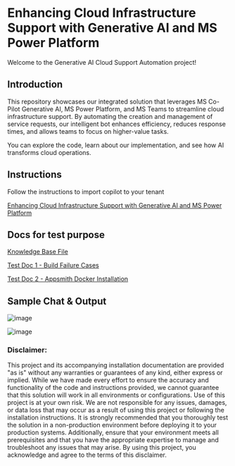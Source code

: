 # Enhancing Cloud Infrastructure Support with Generative AI and MS Power Platform
Welcome to the Generative AI Cloud Support Automation project! 

## Introduction
This repository showcases our integrated solution that leverages MS Co-Pilot Generative AI, MS Power Platform, and MS Teams to streamline cloud infrastructure support.
By automating the creation and management of service requests, our intelligent bot enhances efficiency, reduces response times, and allows teams to focus on higher-value tasks.

You can explore the code, learn about our implementation, and see how AI transforms cloud operations.

## Instructions
Follow the instructions to import copilot to your tenant

[Enhancing Cloud Infrastructure Support with Generative AI and MS Power Platform](https://github.com/intelliconnect/genai-cloudops-automation-bot/blob/main/)

## Docs for test purpose
[Knowledge Base File](https://github.com/intelliconnect/genai-cloudops-automation-bot/blob/main/CopilotKnowledgeBase.csv)

[Test Doc 1 - Build Failure Cases](https://github.com/intelliconnect/genai-cloudops-automation-bot/blob/main/Build%20Failure%20Cases.docx)

[Test Doc 2 - Appsmith Docker Installation](https://github.com/intelliconnect/genai-cloudops-automation-bot/blob/main/App%20smith%20docker%20installation.docx)

## Sample Chat & Output

![image](https://github.com/user-attachments/assets/eb21885c-597d-4cdb-8d48-084d85a5c721)

![image](https://github.com/user-attachments/assets/3dfb8dc5-cc24-46c1-98dc-7259b2061b90)

### Disclaimer:

This project and its accompanying installation documentation are provided "as is" without any warranties or guarantees of any kind, either express or implied. While we have made every effort to ensure the accuracy and functionality of the code and instructions provided, we cannot guarantee that this solution will work in all environments or configurations.
Use of this project is at your own risk.
We are not responsible for any issues, damages, or data loss that may occur as a result of using this project or following the installation instructions. It is strongly recommended that you thoroughly test the solution in a non-production environment before deploying it to your production systems. Additionally, ensure that your environment meets all prerequisites and that you have the appropriate expertise to manage and troubleshoot any issues that may arise.
By using this project, you acknowledge and agree to the terms of this disclaimer.
